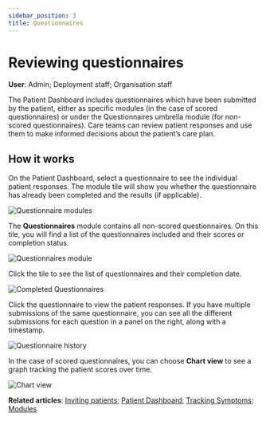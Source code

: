 ```yaml
---
sidebar_position: 3
title: Questionnaires
---
```

# Reviewing questionnaires
**User**: Admin; Deployment staff; Organisation staff

The Patient Dashboard includes questionnaires which have been submitted by the patient, either as specific modules (in the case of scored questionnaires) or under the Questionnaires umbrella module (for non-scored questionnaires). Care teams can review patient responses and use them to make informed decisions about the patient’s care plan.

## How it works​
On the Patient Dashboard, select a questionnaire to see the individual patient responses. The module tile will show you whether the questionnaire has already been completed and the results (if applicable). 

![Questionnaire modules](./assets/Questionnaire01.png)

The **Questionnaires** module contains all non-scored questionnaires. On this tile, you will find a list of the questionnaires included and their scores or completion status.

![Questionnaires module](./assets/Questionnaire02.png)

Click the tile to see the list of questionnaires and their completion date.

![Completed Questionnaires](./assets/Questionnaire03.png)

Click the questionnaire to view the patient responses. If you have multiple submissions of the same questionnaire, you can see all the different submissions for each question in a panel on the right, along with a timestamp.

![Questionnaire history](./assets/Questionnaire04.png)

In the case of scored questionnaires, you can choose **Chart view** to see a graph tracking the patient scores over time. 

![Chart view](./assets/Questionnaire05.png)

**Related articles**: [Inviting patients](../roles-and-permissions/inviting-patients.md); [Patient Dashboard](./patient-dashboard.md); [Tracking Symptoms](./symptoms.md); [Modules](./modules.md)

